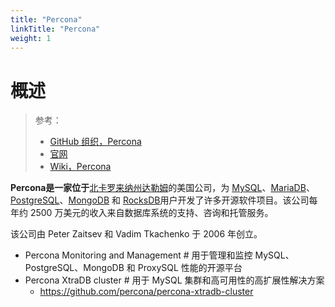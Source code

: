 ```yaml
---
title: "Percona"
linkTitle: "Percona"
weight: 1
---
```


# 概述

> 参考：
> 
> - [GitHub 组织，Percona](https://github.com/percona)
> - [官网](https://www.percona.com/)
> - [Wiki，Percona](https://en.wikipedia.org/wiki/Percona)


**Percona是一家位于**[北卡罗来纳州达勒姆](https://en.wikipedia.org/wiki/Durham,_North_Carolina)的美国公司，为 [MySQL](https://en.wikipedia.org/wiki/MySQL)、[MariaDB](https://en.wikipedia.org/wiki/MariaDB)、[PostgreSQL](https://en.wikipedia.org/wiki/PostgreSQL)、[MongoDB](https://en.wikipedia.org/wiki/MongoDB) 和 [RocksDB](https://en.wikipedia.org/wiki/RocksDB)用户开发了许多开源软件项目。该公司每年约 2500 万美元的收入来自数据库系统的支持、咨询和托管服务。

该公司由 Peter Zaitsev 和 Vadim Tkachenko 于 2006 年创立。


- Percona Monitoring and Management # 用于管理和监控 MySQL、PostgreSQL、MongoDB 和 ProxySQL 性能的开源平台
- Percona XtraDB cluster # 用于 MySQL 集群和高可用性的高扩展性解决方案
	- https://github.com/percona/percona-xtradb-cluster

